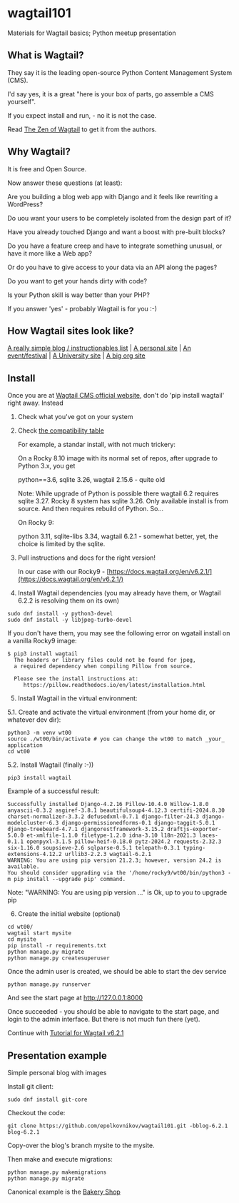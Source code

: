 # wagtail101
Materials for Wagtail basics; Python meetup presentation

## What is Wagtail?

They say it is the leading open-source Python Content Management System (CMS).

I'd say yes, it is a great "here is your box of parts, go assemble a CMS yourself".

If you expect install and run, - no it is not the case.

Read [The Zen of Wagtail](https://docs.wagtail.org/en/stable/getting_started/the_zen_of_wagtail.html) to get it from the authors.

## Why Wagtail?

It is free and Open Source.

Now answer these questions (at least):

Are you building a blog web app with Django and it feels like rewriting a WordPress?

Do uou want your users to be completely isolated from the design part of it?

Have you already touched Django and want a boost with pre-built blocks?

Do you have a feature creep and have to integrate something unusual, or have it more like a Web app?

Or do you have to give access to your data via an API along the pages?

Do you want to get your hands dirty with code?

Is your Python skill is way better than your PHP?

If you answer 'yes' - probably Wagtail is for you :-)

## How Wagtail sites look like?
[A really simple blog / instructionables list](https://www.csanim.com/) | [A personal site](https://www.mahnamahna.net/) | [An event/festival](https://www.jazzfestival.nz/) | 
[A University site](https://www.utas.edu.au/) | [A big org site](https://www.jpl.nasa.gov/)

## Install

Once you are at [Wagtail CMS official website](https://wagtail.org/), don't do 'pip install wagtail' right away. Instead

1. Check what you've got on your system
   
2. Check [the compatibility table](https://docs.wagtail.org/en/stable/releases/upgrading.html#compatible-django-python-versions)

   For example, a standar install, with not much trickery:
   
   On a Rocky 8.10 image with its normal set of repos, after upgrade to Python 3.x, you get
   
   python==3.6, sqlite 3.26, wagtail 2.15.6 - quite old

   Note: While upgrade of Python is possible there wagtail 6.2 requires sqlite 3.27. Rocky 8 system has sqlite 3.26. Only available install is from source. And then requires rebuild of Python. So...

   On Rocky 9:

   python 3.11, sqlite-libs 3.34, wagtail 6.2.1 - somewhat better, yet, the choice is limited by the sqlite.
   
3. Pull instructions and docs for the right version!

   In our case with our Rocky9 - [https://docs.wagtail.org/en/v6.2.1/](https://docs.wagtail.org/en/v6.2.1/)

4. Install Wagtail dependencies (you may already have them, or Wagtail 6.2.2 is resolving them on its own)

```
sudo dnf install -y python3-devel
sudo dnf install -y libjpeg-turbo-devel
```

If you don't have them, you may see the following error on wgatail install on a vanilla Rocky9 image:

```
$ pip3 install wagtail
  The headers or library files could not be found for jpeg,
  a required dependency when compiling Pillow from source.
    
  Please see the install instructions at:
     https://pillow.readthedocs.io/en/latest/installation.html
```

5. Install Wagtail in the virtual environment:
   
5.1. Create and activate the virtual environment (from your home dir, or whatever dev dir):

```
python3 -m venv wt00
source ./wt00/bin/activate # you can change the wt00 to match _your_ application
cd wt00
```

5.2. Install Wagtail (finally :-))

```
pip3 install wagtail
```
Example of a successful result:
```
Successfully installed Django-4.2.16 Pillow-10.4.0 Willow-1.8.0 anyascii-0.3.2 asgiref-3.8.1 beautifulsoup4-4.12.3 certifi-2024.8.30 charset-normalizer-3.3.2 defusedxml-0.7.1 django-filter-24.3 django-modelcluster-6.3 django-permissionedforms-0.1 django-taggit-5.0.1 django-treebeard-4.7.1 djangorestframework-3.15.2 draftjs-exporter-5.0.0 et-xmlfile-1.1.0 filetype-1.2.0 idna-3.10 l18n-2021.3 laces-0.1.1 openpyxl-3.1.5 pillow-heif-0.18.0 pytz-2024.2 requests-2.32.3 six-1.16.0 soupsieve-2.6 sqlparse-0.5.1 telepath-0.3.1 typing-extensions-4.12.2 urllib3-2.2.3 wagtail-6.2.1
WARNING: You are using pip version 21.2.3; however, version 24.2 is available.
You should consider upgrading via the '/home/rocky9/wt00/bin/python3 -m pip install --upgrade pip' command.
```
Note: "WARNING: You are using pip version ..." is Ok, up to you to upgrade pip

6. Create the initial website (optional)
```
cd wt00/
wagtail start mysite
cd mysite
pip install -r requirements.txt
python manage.py migrate
python manage.py createsuperuser
```
Once the admin user is created, we should be able to start the dev service
```
python manage.py runserver
```
And see the start page at [http://127.0.0.1:8000 ](http://127.0.0.1:8000)

Once succeeded - you should be able to navigate to the start page, and login to the admin interface. But there is not much fun there (yet).

Continue with [Tutorial for Wagtail v6.2.1](https://docs.wagtail.org/en/v6.2.1/getting_started/tutorial.html)

## Presentation example

Simple personal blog with images

Install git client:
```
sudo dnf install git-core
```

Checkout the code:
```
git clone https://github.com/epolkovnikov/wagtail101.git -bblog-6.2.1 blog-6.2.1
```

Copy-over the blog's branch mysite to the mysite.

Then make and execute migrations:
```
python manage.py makemigrations
python manage.py migrate
```

Canonical example is the [Bakery Shop](https://github.com/wagtail/bakerydemo)
